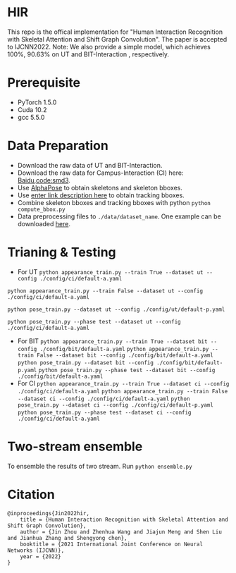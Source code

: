 # HIR
This repo is the offical implementation for "Human Interaction Recognition with Skeletal Attention and Shift Graph Convolution". The paper is accepted to IJCNN2022. 
Note: We also provide a simple model, which achieves 100%, 90.63%  on UT  and BIT-Interaction , respectively.
# Prerequisite

 - PyTorch 1.5.0
 - Cuda 10.2
 - gcc 5.5.0
# Data Preparation
 - Download the raw data of UT and BIT-Interaction. 
 - Download the raw data for Campus-Interaction (CI) here: [Baidu,code:smd3](https://pan.baidu.com/share/init?surl=gDiufsvR-v7IdNCShXoYBg).
 - Use [AlphaPose](https://github.com/MVIG-SJTU/AlphaPose) to obtain skeletons and skeleton bboxes.
 - Use [enter link description here](https://github.com/ifzhang/FairMOT) to obtain tracking bboxes.
 - Combine skeleton bboxes and tracking bboxes with python `python compute_bbox.py`
 - Data preprocessing files to `./data/dataset_name`. One example can be downloaded [here](https://pan.baidu.com/share/init?surl=gDiufsvR-v7IdNCShXoYBg).
# Trianing & Testing
 - For UT
 `python appearance_train.py --train True --dataset ut --config ./config/ci/default-a.yaml`
 
 `python appearance_train.py --train False --dataset ut --config ./config/ci/default-a.yaml`
 
 `python pose_train.py --dataset ut --config ./config/ut/default-p.yaml`
 
 `python pose_train.py --phase test --dataset ut --config ./config/ci/default-a.yaml`
 
 - For BIT
 `python appearance_train.py --train True --dataset bit --config ./config/bit/default-a.yaml`
 `python appearance_train.py --train False --dataset bit --config ./config/bit/default-a.yaml`
 `python pose_train.py --dataset bit --config ./config/bit/default-p.yaml`
 `python pose_train.py --phase test --dataset bit --config ./config/bit/default-a.yaml`
  - For CI
 `python appearance_train.py --train True --dataset ci --config ./config/ci/default-a.yaml`
 `python appearance_train.py --train False --dataset ci --config ./config/ci/default-a.yaml`
 `python pose_train.py --dataset ci --config ./config/ci/default-p.yaml`
 `python pose_train.py --phase test --dataset ci --config ./config/ci/default-a.yaml`
 # Two-stream ensemble
 To ensemble the results of two stream. Run `python ensemble.py`
 # Citation
    @inproceedings{Jin2022hir,
	    title = {Human Interaction Recognition with Skeletal Attention and Shift Graph Convolution},
	    author = {Jin Zhou and Zhenhua Wang and Jiajun Meng and Shen Liu and Jianhua Zhang and Shengyong chen},
	    booktitle = {2021 International Joint Conference on Neural Networks (IJCNN)},
	    year = {2022}
    }
